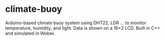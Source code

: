 # climate-buoy
Arduino-based climate buoy system using DHT22, LDR ... to monitor temperature, humidity, and light. Data is shown on a 16×2 LCD. Built in C++ and simulated in Wokwi.
